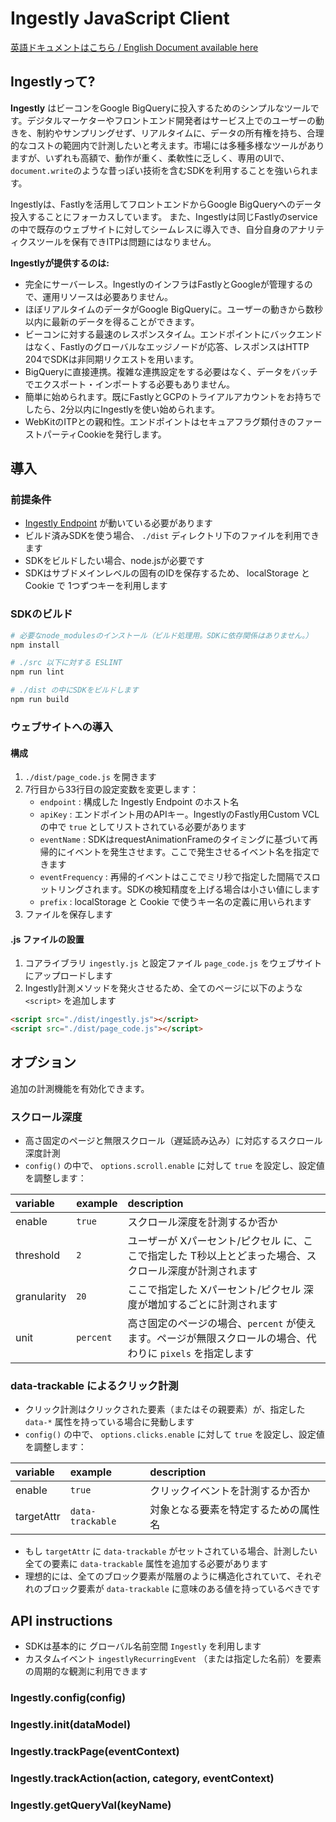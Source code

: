 # Ingestly JavaScript Client 

[英語ドキュメントはこちら / English Document available here](./README.md)

## Ingestlyって?

**Ingestly** はビーコンをGoogle BigQueryに投入するためのシンプルなツールです。デジタルマーケターやフロントエンド開発者はサービス上でのユーザーの動きを、制約やサンプリングせず、リアルタイムに、データの所有権を持ち、合理的なコストの範囲内で計測したいと考えます。市場には多種多様なツールがありますが、いずれも高額で、動作が重く、柔軟性に乏しく、専用のUIで、`document.write`のような昔っぽい技術を含むSDKを利用することを強いられます。

Ingestlyは、Fastlyを活用してフロントエンドからGoogle BigQueryへのデータ投入することにフォーカスしています。
また、Ingestlyは同じFastlyのserviceの中で既存のウェブサイトに対してシームレスに導入でき、自分自身のアナリティクスツールを保有できITPは問題にはなりません。


**Ingestlyが提供するのは:**

- 完全にサーバーレス。IngestlyのインフラはFastlyとGoogleが管理するので、運用リソースは必要ありません。
- ほぼリアルタイムのデータがGoogle BigQueryに。ユーザーの動きから数秒以内に最新のデータを得ることができます。
- ビーコンに対する最速のレスポンスタイム。エンドポイントにバックエンドはなく、Fastlyのグローバルなエッジノードが応答、レスポンスはHTTP 204でSDKは非同期リクエストを用います。
- BigQueryに直接連携。複雑な連携設定をする必要はなく、データをバッチでエクスポート・インポートする必要もありません。
- 簡単に始められます。既にFastlyとGCPのトライアルアカウントをお持ちでしたら、2分以内にIngestlyを使い始められます。
- WebKitのITPとの親和性。エンドポイントはセキュアフラグ類付きのファーストパーティCookieを発行します。

## 導入

### 前提条件
- [Ingestly Endpoint](https://github.com/ingestly/ingestly-endpoint) が動いている必要があります
- ビルド済みSDKを使う場合、 `./dist` ディレクトリ下のファイルを利用できます
- SDKをビルドしたい場合、node.jsが必要です
- SDKはサブドメインレベルの固有のIDを保存するため、 localStorage と Cookie で 1つずつキーを利用します

### SDKのビルド

```sh
# 必要なnode_modulesのインストール（ビルド処理用。SDKに依存関係はありません。）
npm install

# ./src 以下に対する ESLINT
npm run lint

# ./dist の中にSDKをビルドします
npm run build
```

### ウェブサイトへの導入

#### 構成

1. `./dist/page_code.js` を開きます
2. 7行目から33行目の設定変数を変更します：
    - `endpoint` : 構成した Ingestly Endpoint のホスト名
    - `apiKey` : エンドポイント用のAPIキー。IngestlyのFastly用Custom VCLの中で `true` としてリストされている必要があります
    - `eventName` : SDKはrequestAnimationFrameのタイミングに基づいて再帰的にイベントを発生させます。ここで発生させるイベント名を指定できます
    - `eventFrequency` : 再帰的イベントはここでミリ秒で指定した間隔でスロットリングされます。SDKの検知精度を上げる場合は小さい値にします
    - `prefix` : localStorage と Cookie で使うキー名の定義に用いられます
3. ファイルを保存します

#### .js ファイルの設置

1. コアライブラリ `ingestly.js` と設定ファイル `page_code.js` をウェブサイトにアップロードします
2. Ingestly計測メソッドを発火させるため、全てのページに以下のような `<script>` を追加します


```html
<script src="./dist/ingestly.js"></script>
<script src="./dist/page_code.js"></script>
```

## オプション

追加の計測機能を有効化できます。

### スクロール深度

- 高さ固定のページと無限スクロール（遅延読み込み）に対応するスクロール深度計測
- `config()` の中で、 `options.scroll.enable` に対して `true` を設定し、設定値を調整します：

|variable|example|description|
|:---|:---|:---|
|enable|`true`|スクロール深度を計測するか否か|
|threshold|`2`|ユーザーが Xパーセント/ピクセル に、ここで指定した T秒以上とどまった場合、スクロール深度が計測されます|
|granularity|`20`|ここで指定した Xパーセント/ピクセル 深度が増加するごとに計測されます|
|unit|`percent`|高さ固定のページの場合、`percent` が使えます。ページが無限スクロールの場合、代わりに `pixels` を指定します|


### data-trackable によるクリック計測

- クリック計測はクリックされた要素（またはその親要素）が、指定した `data-*` 属性を持っている場合に発動します
- `config()` の中で、 `options.clicks.enable` に対して `true` を設定し、設定値を調整します：

|variable|example|description|
|:---|:---|:---|
|enable|`true`|クリックイベントを計測するか否か|
|targetAttr|`data-trackable`|対象となる要素を特定するための属性名|

- もし `targetAttr` に `data-trackable` がセットされている場合、計測したい全ての要素に `data-trackable` 属性を追加する必要があります
- 理想的には、全てのブロック要素が階層のように構造化されていて、それぞれのブロック要素が `data-trackable` に意味のある値を持っているべきです

## API instructions

- SDKは基本的に グローバル名前空間 `Ingestly` を利用します
- カスタムイベント `ingestlyRecurringEvent` （または指定した名前）を要素の周期的な観測に利用できます

### Ingestly.config(config)

### Ingestly.init(dataModel)

### Ingestly.trackPage(eventContext)

### Ingestly.trackAction(action, category, eventContext)

### Ingestly.getQueryVal(keyName)